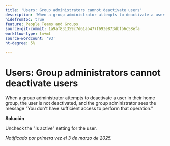 ```yaml
---
title: 'Users: Group administrators cannot deactivate users'
description: 'When a group administrator attempts to deactivate a user in their home group, the user is not deactivated, and the group administrator sees the message You don''t have sufficient access to perform that operation. '
hidefromtoc: true
feature: People Teams and Groups
source-git-commit: 1a9af831359c7d61ab477f693e873dbfb6c58efa
workflow-type: tm+mt
source-wordcount: '93'
ht-degree: 5%

---
```



# Users: Group administrators cannot deactivate users

When a group administrator attempts to deactivate a user in their home group, the user is not deactivated, and the group administrator sees the message &quot;You don&#39;t have sufficient access to perform that operation.&quot;

**Solución**

Uncheck the &quot;Is active&quot; setting for the user.

_Notificado por primera vez el 3 de marzo de 2025._
